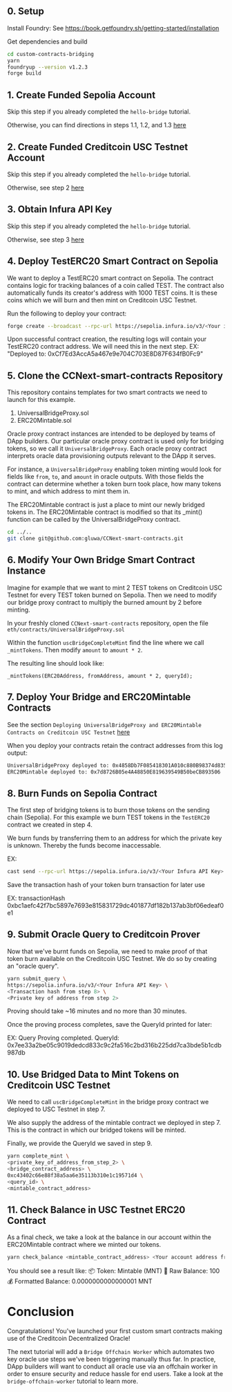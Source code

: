 ## 0. Setup
Install Foundry: See https://book.getfoundry.sh/getting-started/installation 

Get dependencies and build
```sh
cd custom-contracts-bridging
yarn
foundryup --version v1.2.3
forge build
```

## 1. Create Funded Sepolia Account
Skip this step if you already completed the `hello-bridge` tutorial.

Otherwise, you can find directions in steps 1.1, 1.2, and 1.3 [here](../hello-bridge/README.md)

## 2. Create Funded Creditcoin USC Testnet Account
Skip this step if you already completed the `hello-bridge` tutorial.

Otherwise, see step 2 [here](../hello-bridge/README.md)

## 3. Obtain Infura API Key
Skip this step if you already completed the `hello-bridge` tutorial.

Otherwise, see step 3 [here](../hello-bridge/README.md)

## 4. Deploy TestERC20 Smart Contract on Sepolia
We want to deploy a TestERC20 smart contract on Sepolia. The contract contains logic for tracking balances of a coin called TEST. The contract also automatically funds its creator's address with 1000 TEST coins. It is these coins which we will burn and then mint on Creditcoin USC Testnet.

Run the following to deploy your contract:

```sh
forge create --broadcast --rpc-url https://sepolia.infura.io/v3/<Your infura API Key> --private-key 0x<key you funded with Sepolia ETH> TestERC20
```

Upon successful contract creation, the resulting logs will contain your TestERC20 contract address. We will need this in the next step.
EX: "Deployed to: 0xCf7Ed3AccA5a467e9e704C703E8D87F634fB0Fc9"

## 5. Clone the CCNext-smart-contracts Repository
This repository contains templates for two smart contracts we need to launch for this example.

1. UniversalBridgeProxy.sol
2. ERC20Mintable.sol

Oracle proxy contract instances are intended to be deployed by teams of DApp builders. Our particular oracle proxy contract is used only for bridging tokens, so we call it `UniversalBridgeProxy`. Each oracle proxy contract interprets oracle data provisioning outputs relevant to the DApp it serves. 

For instance, a `UniversalBridgeProxy` enabling token minting would look for fields like `from`, `to`, and `amount` in oracle outputs. With those fields the contract can determine whether a token burn took place, how many tokens to mint, and which address to mint them in.

The ERC20Mintable contract is just a place to mint our newly bridged tokens in. The ERC20Mintable contract is modified so that its _mint() function can be called by the UniversalBridgeProxy contract.

```sh
cd ../..
git clone git@github.com:gluwa/CCNext-smart-contracts.git
```

## 6. Modify Your Own Bridge Smart Contract Instance
Imagine for example that we want to mint 2 TEST tokens on Creditcoin USC Testnet for every TEST token burned on Sepolia. Then we need to modify our bridge proxy contract to multiply the burned amount by 2 before minting.

In your freshly cloned `CCNext-smart-contracts` repository, open the file `eth/contracts/UniversalBridgeProxy.sol`

Within the function `uscBridgeCompleteMint` find the line where we call `_mintTokens`. Then modify `amount` to `amount * 2`.

The resulting line should look like:
```sol
_mintTokens(ERC20Address, fromAddress, amount * 2, queryId);
```

## 7. Deploy Your Bridge and ERC20Mintable Contracts
See the section `Deploying UniversalBridgeProxy and ERC20Mintable Contracts on Creditcoin USC Testnet` [here](https://github.com/gluwa/CCNext-smart-contracts/blob/main/README.md)

When you deploy your contracts retain the contract addresses from this log output:
```sh
UniversalBridgeProxy deployed to: 0x4858Db7F085418301A010c880B98374d83533fa2
ERC20Mintable deployed to: 0x7d8726B05e4A48850E819639549B50beCB893506
```

## 8. Burn Funds on Sepolia Contract
The first step of bridging tokens is to burn those tokens on the sending chain (Sepolia). For this example we burn TEST tokens in the `TestERC20` contract we created in step 4.

We burn funds by transferring them to an address for which the private key is unknown. Thereby the funds become inaccessable.

EX:
```sh
cast send --rpc-url https://sepolia.infura.io/v3/<Your Infura API Key> <Contract address from step 4> "burn(uint256)" "50" --private-key <key you funded with Sepolia ETH>
```

Save the transaction hash of your token burn transaction for later use

EX:
transactionHash         0xbc1aefc42f7bc5897e7693e815831729dc401877df182b137ab3bf06edeaf0e1

## 9. Submit Oracle Query to Creditcoin Prover
Now that we've burnt funds on Sepolia, we need to make proof of that token burn available on the Creditcoin USC Testnet. We do so by creating an "oracle query".

```sh
yarn submit_query \
https://sepolia.infura.io/v3/<Your Infura API Key> \
<Transaction hash from step 8> \
<Private key of address from step 2>
```

Proving should take ~16 minutes and no more than 30 minutes.

Once the proving process completes, save the QueryId printed for later:

EX:
Query Proving completed. QueryId: 0x7ee33a2be05c9019dedcd833c9c2fa516c2bd316b225dd7ca3bde5b1cdb987db

## 10. Use Bridged Data to Mint Tokens on Creditcoin USC Testnet
We need to call `uscBridgeCompleteMint` in the bridge proxy contract we deployed to USC Testnet in step 7.

We also supply the address of the mintable contract we deployed in step 7. This is the contract in which our bridged tokens will be minted.

Finally, we provide the QueryId we saved in step 9.

```sh
yarn complete_mint \
<private_key_of_address_from_step_2> \
<bridge_contract_address> \
0xc43402c66e88f38a5aa6e35113b310e1c19571d4 \
<query_id> \
<mintable_contract_address>
```

## 11. Check Balance in USC Testnet ERC20 Contract
As a final check, we take a look at the balance in our account within the ERC20Mintable contract where we minted our tokens.

```sh
yarn check_balance <mintable_contract_address> <Your account address from Sepolia>
```

You should see a result like:
📦 Token: Mintable (MNT)
🧾 Raw Balance: 100
💰 Formatted Balance: 0.0000000000000001 MNT

# Conclusion
Congratulations! You've launched your first custom smart contracts making use of the Creditcoin Decentralized Oracle!

The next tutorial will add a `Bridge Offchain Worker` which automates two key oracle use steps we've been triggering manually thus far. In practice, DApp builders will want to conduct all oracle use via an offchain worker in order to ensure security and reduce hassle for end users. Take a look at the `bridge-offchain-worker` tutorial to learn more.
